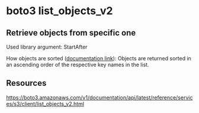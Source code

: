 # boto3 list_objects_v2

## Retrieve objects from specific one

Used library argument: StartAfter

How objects are sorted ([documentation link](https://boto3.amazonaws.com/v1/documentation/api/latest/reference/services/s3/client/list_objects_v2.html)): Objects are returned sorted in an ascending order of the respective key names in the list.

## Resources

<https://boto3.amazonaws.com/v1/documentation/api/latest/reference/services/s3/client/list_objects_v2.html>

